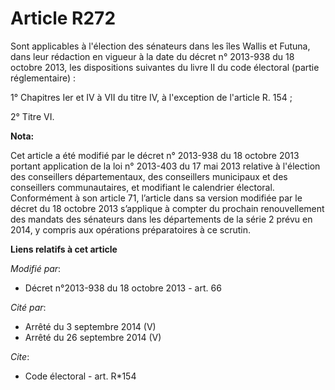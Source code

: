 # Article R272

Sont applicables à l'élection des sénateurs dans les îles Wallis et Futuna, dans leur rédaction en vigueur à la date du
décret n° 2013-938 du 18 octobre 2013, les dispositions suivantes du livre II du code électoral (partie réglementaire) : 

1° Chapitres Ier et IV à VII du titre IV, à l'exception de l'article R. 154 ; 

2° Titre VI.

**Nota:**

Cet article a été modifié par le décret n° 2013-938 du 18 octobre 2013 portant application de la loi n° 2013-403 du 17 mai
2013 relative à l'élection des conseillers départementaux, des conseillers municipaux et des conseillers communautaires, et
modifiant le calendrier électoral. Conformément à son article 71, l’article dans sa version modifiée par le décret du 18
octobre 2013 s’applique à compter du prochain renouvellement des mandats des sénateurs dans les départements de la série 2
prévu en 2014, y compris aux opérations préparatoires à ce scrutin.

**Liens relatifs à cet article**

_Modifié par_:

  - Décret n°2013-938 du 18 octobre 2013 - art. 66

_Cité par_:

  - Arrêté du 3 septembre 2014 (V)
  - Arrêté du 26 septembre 2014 (V)

_Cite_:

  - Code électoral - art. R*154
